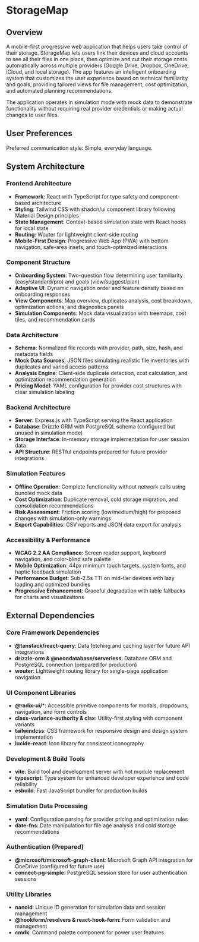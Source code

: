 # StorageMap

## Overview

A mobile-first progressive web application that helps users take control of their storage. StorageMap lets users link their devices and cloud accounts to see all their files in one place, then optimize and cut their storage costs automatically across multiple providers (Google Drive, Dropbox, OneDrive, iCloud, and local storage). The app features an intelligent onboarding system that customizes the user experience based on technical familiarity and goals, providing tailored views for file management, cost optimization, and automated planning recommendations.

The application operates in simulation mode with mock data to demonstrate functionality without requiring real provider credentials or making actual changes to user files.

## User Preferences

Preferred communication style: Simple, everyday language.

## System Architecture

### Frontend Architecture
- **Framework**: React with TypeScript for type safety and component-based architecture
- **Styling**: Tailwind CSS with shadcn/ui component library following Material Design principles
- **State Management**: Context-based simulation state with React hooks for local state
- **Routing**: Wouter for lightweight client-side routing
- **Mobile-First Design**: Progressive Web App (PWA) with bottom navigation, safe-area insets, and touch-optimized interactions

### Component Structure
- **Onboarding System**: Two-question flow determining user familiarity (easy/standard/pro) and goals (view/suggest/plan)
- **Adaptive UI**: Dynamic navigation order and feature density based on onboarding responses
- **View Components**: Map overview, duplicates analysis, cost breakdown, optimization actions, and diagnostics panels
- **Simulation Components**: Mock data visualization with treemaps, cost tiles, and recommendation cards

### Data Architecture
- **Schema**: Normalized file records with provider, path, size, hash, and metadata fields
- **Mock Data Sources**: JSON files simulating realistic file inventories with duplicates and varied access patterns
- **Analysis Engine**: Client-side duplicate detection, cost calculation, and optimization recommendation generation
- **Pricing Model**: YAML configuration for provider cost structures with clear simulation labeling

### Backend Architecture
- **Server**: Express.js with TypeScript serving the React application
- **Database**: Drizzle ORM with PostgreSQL schema (configured but unused in simulation mode)
- **Storage Interface**: In-memory storage implementation for user session data
- **API Structure**: RESTful endpoints prepared for future provider integrations

### Simulation Features
- **Offline Operation**: Complete functionality without network calls using bundled mock data
- **Cost Optimization**: Duplicate removal, cold storage migration, and consolidation recommendations
- **Risk Assessment**: Friction scoring (low/medium/high) for proposed changes with simulation-only warnings
- **Export Capabilities**: CSV reports and JSON data export for analysis

### Accessibility & Performance
- **WCAG 2.2 AA Compliance**: Screen reader support, keyboard navigation, and color-blind safe palette
- **Mobile Optimization**: 44px minimum touch targets, system fonts, and haptic feedback simulation
- **Performance Budget**: Sub-2.5s TTI on mid-tier devices with lazy loading and optimized bundles
- **Progressive Enhancement**: Graceful degradation with table fallbacks for charts and visualizations

## External Dependencies

### Core Framework Dependencies
- **@tanstack/react-query**: Data fetching and caching layer for future API integrations
- **drizzle-orm & @neondatabase/serverless**: Database ORM and PostgreSQL connection (prepared for production)
- **wouter**: Lightweight routing library for single-page application navigation

### UI Component Libraries
- **@radix-ui/***: Accessible primitive components for modals, dropdowns, navigation, and form controls
- **class-variance-authority & clsx**: Utility-first styling with component variants
- **tailwindcss**: CSS framework for responsive design and design system implementation
- **lucide-react**: Icon library for consistent iconography

### Development & Build Tools
- **vite**: Build tool and development server with hot module replacement
- **typescript**: Type system for enhanced developer experience and code reliability
- **esbuild**: Fast JavaScript bundler for production builds

### Simulation Data Processing
- **yaml**: Configuration parsing for provider pricing and optimization rules
- **date-fns**: Date manipulation for file age analysis and cold storage recommendations

### Authentication (Prepared)
- **@microsoft/microsoft-graph-client**: Microsoft Graph API integration for OneDrive (configured for future use)
- **connect-pg-simple**: PostgreSQL session store for user authentication sessions

### Utility Libraries
- **nanoid**: Unique ID generation for simulation data and session management
- **@hookform/resolvers & react-hook-form**: Form validation and management
- **cmdk**: Command palette component for power user features